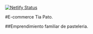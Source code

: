 [![Netlify Status](https://api.netlify.com/api/v1/badges/e8a84540-c085-438b-a826-bd21d5cec2dd/deploy-status)](https://app.netlify.com/sites/cool-sherbet-a257bc/deploys)

#E-commerce Tia Pato. 

##Emprendimiento familiar de pasteleria.
